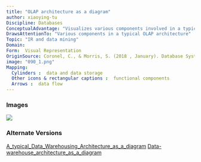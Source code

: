 ```yaml
---
title: "OLAP architecture as a diagram"
author: xiaoying-tu
Discipline: Databases
ConceptualAdvantage: "Visualizes various components involved in a typically OLAP architecture (either with data warehouse or mini data marts)"
DrawsAttentionTo: "Various components in a typical OLAP architecture"
Topic: "IR and data mining"
Domain: 
Form:  Visual Representation
OriginSource: Coronel, C., & Morris, S. (2018 , January). Database Systems. 13 ed. Mason, OH: CENGAGE Learning Custom Publishing.
image: "090_1.png"
Mapping:
  Cylinders :  data and data storage
  Other icons & rectangular captions :  functional components
  Arrows :  data flow
---
```

### Images
<img src="/assets/images/nm/090_2.png" class="ui fluid bordered image">

### Alternate Versions
<a href="/nms/A_typical_Data_Warehousing_Architecture_as_a_diagram.html">A_typical_Data_Warehousing_Architecture_as_a_diagram</a>
<a href="/nms/Data-warehouse_architecture_as_a_diagram.html">Data-warehouse_architecture_as_a_diagram</a>
